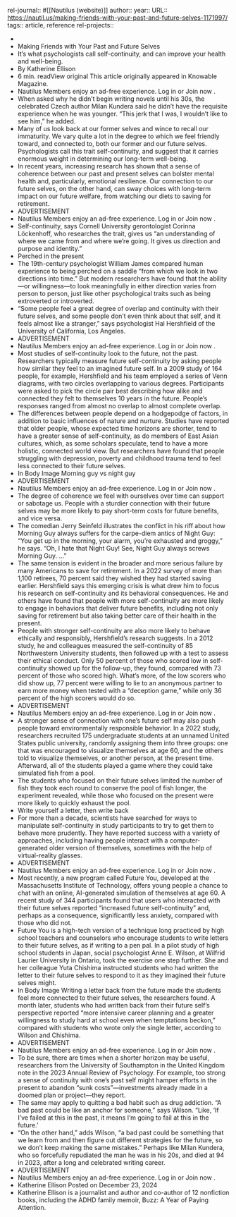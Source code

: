 rel-journal:: #[[Nautilus (website)]]
author::
year::
URL:: https://nautil.us/making-friends-with-your-past-and-future-selves-1171997/
tags:: article, reference
rel-projects::



-
- Making Friends with Your Past and Future Selves
- It’s what psychologists call self-continuity, and can improve your health and well-being.
- By Katherine Ellison
- 6 min. readView original
  This article originally appeared in  Knowable Magazine.
- Nautilus Members enjoy an ad-free experience. Log in or Join now .
- When asked why he didn’t begin writing novels until his 30s, the celebrated Czech author Milan Kundera said he didn’t have the requisite experience when he was younger. “This jerk that I was, I wouldn’t like to see him,” he added.
- Many of us look back at our former selves and wince to recall our immaturity. We vary quite a lot in the degree to which we feel friendly toward, and connected to, both our former and our future selves. Psychologists call this trait self-continuity, and suggest that it carries enormous weight in determining our long-term well-being.
- In recent years, increasing research has shown that a sense of coherence between our past and present selves can bolster mental health and, particularly, emotional resilience. Our connection to our future selves, on the other hand, can sway choices with long-term impact on our future welfare, from watching our diets to saving for retirement.
- ADVERTISEMENT
- Nautilus Members enjoy an ad-free experience. Log in or Join now .
- Self-continuity, says Cornell University gerontologist Corinna Löckenhoff, who researches the trait, gives us “an understanding of where we came from and where we’re going. It gives us direction and purpose and identity.”
- Perched in the present
- The 19th-century psychologist William James compared human experience to being perched on a saddle “from which we look in two directions into time.” But modern researchers have found that the ability—or willingness—to look meaningfully in either direction varies from person to person, just like other psychological traits such as being extroverted or introverted.
- “Some people feel a great degree of overlap and continuity with their future selves, and some people don’t even think about that self, and it feels almost like a stranger,” says psychologist Hal Hershfield of the University of California, Los Angeles.
- ADVERTISEMENT
- Nautilus Members enjoy an ad-free experience. Log in or Join now .
- Most studies of self-continuity look to the future, not the past. Researchers typically measure future self-continuity by asking people how similar they feel to an imagined future self. In a 2009 study of 164 people, for example, Hershfield and his team employed a series of Venn diagrams, with two circles overlapping to various degrees. Participants were asked to pick the circle pair best describing how alike and connected they felt to themselves 10 years in the future. People’s responses ranged from almost no overlap to almost complete overlap.
- The differences between people depend on a hodgepodge of factors, in addition to basic influences of nature and nurture. Studies have reported that older people, whose expected time horizons are shorter, tend to have a greater sense of self-continuity, as do members of East Asian cultures, which, as some scholars speculate, tend to have a more holistic, connected world view. But researchers have found that people struggling with depression, poverty and childhood trauma tend to feel less connected to their future selves.
- In Body Image
  Morning guy vs night guy
- ADVERTISEMENT
- Nautilus Members enjoy an ad-free experience. Log in or Join now .
- The degree of coherence we feel with ourselves over time can support or sabotage us. People with a sturdier connection with their future selves may be more likely to pay short-term costs for future benefits, and vice versa.
- The comedian Jerry Seinfeld illustrates the conflict in his riff about how Morning Guy always suffers for the carpe-diem antics of Night Guy: “You get up in the morning, your alarm, you’re exhausted and groggy,” he says. “Oh, I hate that Night Guy! See, Night Guy always screws Morning Guy. …”
- The same tension is evident in the broader and more serious failure by many Americans to save for retirement. In a 2022 survey of more than 1,100 retirees, 70 percent said they wished they had started saving earlier. Hershfield says this emerging crisis is what drew him to focus his research on self-continuity and its behavioral consequences. He and others have found that people with more self-continuity are more likely to engage in behaviors that deliver future benefits, including not only saving for retirement but also taking better care of their health in the present.
- People with stronger self-continuity are also more likely to behave ethically and responsibly, Hershfield’s research suggests. In a 2012 study, he and colleagues measured the self-continuity of 85 Northwestern University students, then followed up with a test to assess their ethical conduct. Only 50 percent of those who scored low in self-continuity showed up for the follow-up, they found, compared with 73 percent of those who scored high. What’s more, of the low scorers who did show up, 77 percent were willing to lie to an anonymous partner to earn more money when tested with a “deception game,” while only 36 percent of the high scorers would do so.
- ADVERTISEMENT
- Nautilus Members enjoy an ad-free experience. Log in or Join now .
- A stronger sense of connection with one’s future self may also push people toward environmentally responsible behavior. In a 2022 study, researchers recruited 175 undergraduate students at an unnamed United States public university, randomly assigning them into three groups: one that was encouraged to visualize themselves at age 60, and the others told to visualize themselves, or another person, at the present time. Afterward, all of the students played a game where they could take simulated fish from a pool.
- The students who focused on their future selves limited the number of fish they took each round to conserve the pool of fish longer, the experiment revealed, while those who focused on the present were more likely to quickly exhaust the pool.
- Write yourself a letter, then write back
- For more than a decade, scientists have searched for ways to manipulate self-continuity in study participants to try to get them to behave more prudently. They have reported success with a variety of approaches, including having people interact with a computer-generated older version of themselves, sometimes with the help of virtual-reality glasses.
- ADVERTISEMENT
- Nautilus Members enjoy an ad-free experience. Log in or Join now .
- Most recently, a new program called Future You, developed at the Massachusetts Institute of Technology, offers young people a chance to chat with an online, AI-generated simulation of themselves at age 60. A recent study of 344 participants found that users who interacted with their future selves reported “increased future self-continuity” and, perhaps as a consequence, significantly less anxiety, compared with those who did not.
- Future You is a high-tech version of a technique long practiced by high school teachers and counselors who encourage students to write letters to their future selves, as if writing to a pen pal. In a pilot study of high school students in Japan, social psychologist Anne E. Wilson, at Wilfrid Laurier University in Ontario, took the exercise one step further. She and her colleague Yuta Chishima instructed students who had written the letter to their future selves to respond to it as they imagined their future selves might.
- In Body Image
  Writing a letter back from the future made the students feel more connected to their future selves, the researchers found. A month later, students who had written back from their future self’s perspective reported “more intensive career planning and a greater willingness to study hard at school even when temptations beckon,” compared with students who wrote only the single letter, according to Wilson and Chishima.
- ADVERTISEMENT
- Nautilus Members enjoy an ad-free experience. Log in or Join now .
- To be sure, there are times when a shorter horizon may be useful, researchers from the University of Southampton in the United Kingdom note in the 2023 Annual Review of Psychology. For example, too strong a sense of continuity with one’s past self might hamper efforts in the present to abandon “sunk costs”—investments already made in a doomed plan or project—they report.
- The same may apply to quitting a bad habit such as drug addiction. “A bad past could be like an anchor for someone,” says Wilson. “Like, ‘If I’ve failed at this in the past, it means I’m going to fail at this in the future.’
- “On the other hand,” adds Wilson, “a bad past could be something that we learn from and then figure out different strategies for the future, so we don’t keep making the same mistakes.” Perhaps like Milan Kundera, who so forcefully repudiated the man he was in his 20s, and died at 94 in 2023, after a long and celebrated writing career.
- ADVERTISEMENT
- Nautilus Members enjoy an ad-free experience. Log in or Join now .
- Katherine Ellison
  Posted on December 23, 2024
- Katherine Ellison is a journalist and author and co-author of 12 nonfiction books, including the ADHD family memoir, Buzz: A Year of Paying Attention.
